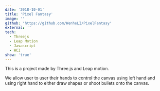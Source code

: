 ```yaml
---
date: '2018-10-01'
title: 'Pixel Fantasy'
image: ''
github: 'https://github.com/WenheLI/PixelFantasy'
external: ''
tech:
  - Threejs
  - Leap Motion
  - Javascript
  - HCI
show: 'true'
---
```


This is a project made by Three.js and Leap motion.

We allow user to user their hands to control the canvas using left hand and using right hand to either draw shapes or shoot bullets onto the canvas.
